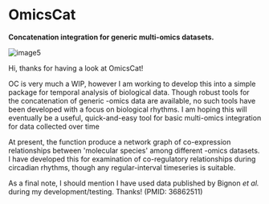 # OmicsCat
**Concatenation integration for generic multi-omics datasets.**

![image5](https://github.com/Alex-RW-Bennett/OmicsCat/assets/131264603/444e5063-b630-4efa-b80d-84eae3d0d353)

Hi, thanks for having a look at OmicsCat!

OC is very much a WIP, however I am working to develop this into a simple package for temporal analysis of biological data. Though robust tools for the concatenation of generic -omics data are available, no such tools have been developed with a focus on biological rhythms. I am hoping this will eventually be a useful, quick-and-easy tool for basic multi-omics integration for data collected over time

At present, the function produce a network graph of co-expression relationships between 'molecular species' among different -omics datasets. I have developed this for examination of co-regulatory relationships during circadian rhythms, though any regular-interval timeseries is suitable.

As a final note, I should mention I have used data published by Bignon _et al._ during my development/testing. Thanks! (PMID: 36862511)
